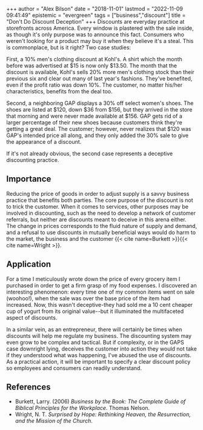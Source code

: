 +++
author = "Alex Bilson"
date = "2018-11-01"
lastmod = "2022-11-09 09:41:49"
epistemic = "evergreen"
tags = ["business","discount"]
title = "Don't Do Discount Deception"
+++
Discounts are everyday practice at storefronts across America. Every window is plastered with the sale inside, as though it's only purpose was to announce this fact. Consumers who weren't looking for a product may buy it when they believe it's a steal. This is commonplace, but is it right? Two case studies:

First, a 10% men's clothing discount at Kohl's. A shirt which the month before was advertised at $15 is now only $13.50. The month that the discount is available, Kohl's sells 20% more men's clothing stock than their previous six and clear out many of last year's fashions. They've benefited, even if the profit ratio was down 10%. The customer, no matter his/her characteristics, benefits from the deal too.

Second, a neighboring GAP displays a 30% off select women's shoes. The shoes are listed at $120, down $36 from $156, but they arrived in the store that morning and were never made available at $156. GAP gets rid of a larger percentage of their new shoes because customers think they're getting a great deal. The customer; however, never realizes that $120 was GAP's intended price all along, and they only added the 30% sale to give the appearance of a discount.

If it's not already obvious, the second case represents a deceptive discounting practice.

## Importance

Reducing the price of goods in order to adjust supply is a savvy business practice that benefits both parties. The core purpose of the discount is not to trick the customer. When it comes to services, other purposes may be involved in discounting, such as the need to develop a network of customer referrals, but neither are discounts meant to deceive in this arena either. The change in prices corresponds to the fluid nature of supply and demand, and a refusal to use discounts in mutually beneficial ways would do harm to the market, the business and the customer {{< cite name=Burkett >}}{{< cite name=Wright >}}.

## Application

For a time I meticulously wrote down the price of every grocery item I purchased in order to get a firm grasp of my food expenses. I discovered an interesting phenomenon: every time one of my common items went on sale (woohoo!), when the sale was over the base price of the item had increased. Now, this wasn't deceptive-they had sold me a 10 cent cheaper cup of yogurt from its original value--but it illuminated the multifaceted aspect of discounts.

In a similar vein, as an entrepreneur, there will certainly be times when discounts will help me regulate my business. The discounting system may even grow to be complex and tactical. But if complexity, or in the GAPS case downright lying, deceives the customer into action they would not take if they understood what was happening, I've abused the use of discounts. As a practical action, it will be important to specify a clear discount policy so employees and consumers can readily understand.

## References

- Burkett, Larry. (2006) _Business by the Book: The Complete Guide of Biblical Principles for the Workplace_. Thomas Nelson.
- Wright, N. T. _Surprised by Hope: Rethinking Heaven, the Resurrection, and the Mission of the Church_.
